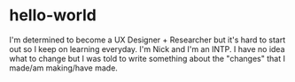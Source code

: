 # hello-world
I'm determined to become a UX Designer + Researcher but it's hard to start out so I keep on learning everyday.
I'm Nick and I'm an INTP.
I have no idea what to change but I was told to write something about the "changes" that I made/am making/have made.

